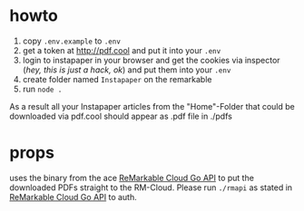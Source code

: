 # howto

1. copy `.env.example` to `.env`
2. get a token at http://pdf.cool and put it into your `.env`
3. login to instapaper in your browser and get the cookies via inspector (_hey, this is just a hack, ok_) and put them into your `.env`
4. create folder named `Instapaper` on the remarkable
5. run `node .`

As a result all your Instapaper articles from the "Home"-Folder that could be downloaded via pdf.cool should appear as .pdf file in ./pdfs

# props

uses the binary from the ace [ReMarkable Cloud Go API](https://github.com/juruen/rmapi) to put the downloaded PDFs straight to the RM-Cloud. Please run `./rmapi` as stated in [ReMarkable Cloud Go API](https://github.com/juruen/rmapi) to auth.
